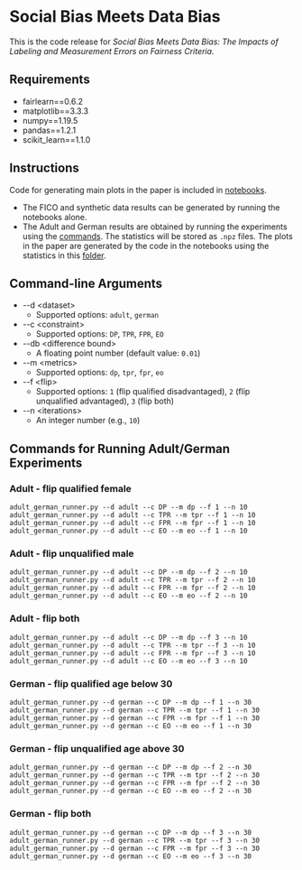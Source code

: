 # Social Bias Meets Data Bias

This is the code release for *Social Bias Meets Data Bias: The Impacts of Labeling and Measurement Errors on Fairness Criteria*.

## Requirements

- fairlearn==0.6.2
- matplotlib==3.3.3
- numpy==1.19.5
- pandas==1.2.1
- scikit_learn==1.1.0

## Instructions

Code for generating main plots in the paper is included in [notebooks](notebooks).

- The FICO and synthetic data results can be generated by running the notebooks alone.
- The Adult and German results are obtained by running the experiments using the [commands](#Commands-for-Running-Adult/German-Experiments). The statistics will be stored as `.npz` files. The plots in the paper are generated by the code in the notebooks using the statistics in this [folder](notebooks/adult_german_results).

## Command-line Arguments

- --d \<dataset\>
  - Supported options: `adult`, `german`
- --c \<constraint\>
  - Supported options: `DP`, `TPR`, `FPR`, `EO`
- --db \<difference bound\>
  - A floating point number (default value: `0.01`)
- --m \<metrics\>
  - Supported options: `dp`, `tpr`, `fpr`, `eo`
- --f \<flip\>
  - Supported options: `1` (flip qualified disadvantaged), `2` (flip unqualified advantaged), `3` (flip both)
- --n \<iterations\>
  - An integer number (e.g., `10`)

## Commands for Running Adult/German Experiments

### Adult - flip qualified female

``
adult_german_runner.py --d adult --c DP --m dp --f 1 --n 10
``
``
adult_german_runner.py --d adult --c TPR --m tpr --f 1 --n 10
``
``
adult_german_runner.py --d adult --c FPR --m fpr --f 1 --n 10
``
``
adult_german_runner.py --d adult --c EO --m eo --f 1 --n 10
``

### Adult - flip unqualified male

``
adult_german_runner.py --d adult --c DP --m dp --f 2 --n 10
``
``
adult_german_runner.py --d adult --c TPR --m tpr --f 2 --n 10
``
``
adult_german_runner.py --d adult --c FPR --m fpr --f 2 --n 10
``
``
adult_german_runner.py --d adult --c EO --m eo --f 2 --n 10
``

### Adult - flip both

``
adult_german_runner.py --d adult --c DP --m dp --f 3 --n 10
``
``
adult_german_runner.py --d adult --c TPR --m tpr --f 3 --n 10
``
``
adult_german_runner.py --d adult --c FPR --m fpr --f 3 --n 10
``
``
adult_german_runner.py --d adult --c EO --m eo --f 3 --n 10
``

### German - flip qualified age below 30

``
adult_german_runner.py --d german --c DP --m dp --f 1 --n 30
``
``
adult_german_runner.py --d german --c TPR --m tpr --f 1 --n 30
``
``
adult_german_runner.py --d german --c FPR --m fpr --f 1 --n 30
``
``
adult_german_runner.py --d german --c EO --m eo --f 1 --n 30
``

### German - flip unqualified age above 30

``
adult_german_runner.py --d german --c DP --m dp --f 2 --n 30
``
``
adult_german_runner.py --d german --c TPR --m tpr --f 2 --n 30
``
``
adult_german_runner.py --d german --c FPR --m fpr --f 2 --n 30
``
``
adult_german_runner.py --d german --c EO --m eo --f 2 --n 30
``

### German - flip both

``
adult_german_runner.py --d german --c DP --m dp --f 3 --n 30
``
``
adult_german_runner.py --d german --c TPR --m tpr --f 3 --n 30
``
``
adult_german_runner.py --d german --c FPR --m fpr --f 3 --n 30
``
``
adult_german_runner.py --d german --c EO --m eo --f 3 --n 30
``
